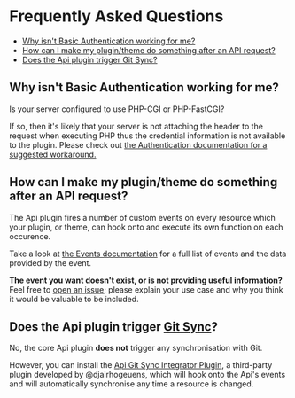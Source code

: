 # Frequently Asked Questions

- [Why isn't Basic Authentication working for me?](#why-isnt-basic-authentication-working-for-me)
- [How can I make my plugin/theme do something after an API request?](#how-can-i-make-my-plugintheme-do-something-after-an-api-request)
- [Does the Api plugin trigger Git Sync?](#does-the-api-plugin-trigger-git-sync)

## Why isn't Basic Authentication working for me?

Is your server configured to use PHP-CGI or PHP-FastCGI?

If so, then it's likely that your server is not attaching the header to the request when executing PHP thus the credential information is not available to the plugin. Please check out [the Authentication documentation for a suggested workaround.](https://github.com/Regaez/grav-plugin-api/blob/master/docs/AUTHENTICATION.md#php-cgi-and-php-fastcgi)

## How can I make my plugin/theme do something after an API request?

The Api plugin fires a number of custom events on every resource which your plugin, or theme, can hook onto and execute its own function on each occurence.

Take a look at [the Events documentation](https://github.com/Regaez/grav-plugin-api/blob/master/docs/EVENTS.md) for a full list of events and the data provided by the event.

**The event you want doesn't exist, or is not providing useful information?** Feel free to [open an issue](https://github.com/Regaez/grav-plugin-api/issues/new?assignees=&labels=feature&template=feature-request.md&title=feat%3A+your+idea); please explain your use case and why you think it would be valuable to be included.

## Does the Api plugin trigger [Git Sync](https://github.com/trilbymedia/grav-plugin-git-sync)?

No, the core Api plugin **does not** trigger any synchronisation with Git.

However, you can install the [Api Git Sync Integrator Plugin](https://github.com/djairhogeuens/grav-plugin-api-git-sync-integrator), a third-party plugin developed by @djairhogeuens, which will hook onto the Api's events and will automatically synchronise any time a resource is changed.
